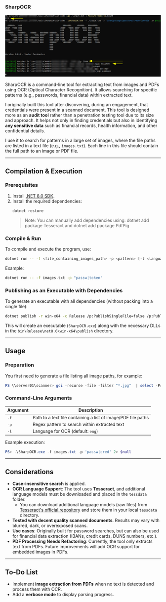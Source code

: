 ### **SharpOCR**  

![Example](./img/example.png)

SharpOCR is a command-line tool for extracting text from images and PDFs using OCR (Optical Character Recognition). It allows searching for specific patterns (e.g., passwords, financial data) within extracted text.

I originally built this tool after discovering, during an engagement, that credentials were present in a scanned document. This tool is designed more as an **audit tool** rather than a penetration testing tool due to its size and approach. It helps not only in finding credentials but also in identifying **any sensitive data** such as financial records, health information, and other confidential details.

I use it to search for patterns in a large set of images, where the file paths are listed in a text file (e.g., `images.txt`). Each line in this file should contain the full path to an image or PDF file.

---

## **Compilation & Execution**  

### **Prerequisites**  
1. Install [.NET 8.0 SDK](https://dotnet.microsoft.com/en-us/download/dotnet/8.0).  
2. Install the required dependencies:  
   ```sh
   dotnet restore
   ```
   > Note: You can manually add dependencies using: dotnet add package Tesseract and dotnet add package PdfPig

### **Compile & Run**  
To compile and execute the program, use:  
```sh
dotnet run -- -f <file_containing_images_path> -p <pattern> [-l <language>]
```  
Example:  
```sh
dotnet run -- -f images.txt -p "passw|token"
```

### **Publishing as an Executable with Dependencies**  
To generate an executable with all dependencies (without packing into a single file):  
```sh
dotnet publish -r win-x64 -c Release /p:PublishSingleFile=false /p:PublishTrimmed=true
```
This will create an executable (`SharpOCR.exe`) along with the necessary DLLs in the `bin\Release\net8.0\win-x64\publish` directory.

---

## **Usage**  

### **Preparation**
You first need to generate a file listing all image paths, for example:
```powershell
PS \\server01\scanner> gci -recurse -file -filter "*.jpg"  | select -Property FullName # copy the result into a file: images.txt
```

### **Command-Line Arguments**  
| Argument | Description |
|----------|------------|
| `-f` | Path to a text file containing a list of image/PDF file paths |
| `-p` | Regex pattern to search within extracted text |
| `-l` | Language for OCR (default: `eng`) |

Example execution:
```powershell
PS> .\SharpOCR.exe -f images.txt -p 'passw|cred' 2> $null
```

---

## **Considerations**  
- **Case-insensitive search** is applied.
- **OCR Language Support**: The tool uses **Tesseract**, and additional language models must be downloaded and placed in the `tessdata` folder.  
  - You can download additional language models (raw files) from [Tesseract's official repository](https://github.com/tesseract-ocr/tessdata) and store them in your local `tessdata` directory.  
- **Tested with decent quality scanned documents**. Results may vary with blurred, dark, or overexposed scans.  
- **Use cases**: Originally built for password searches, but can also be used for financial data extraction (IBANs, credit cards, DUNS numbers, etc.).  
- **PDF Processing Needs Refactoring**: Currently, the tool only extracts text from PDFs. Future improvements will add OCR support for embedded images in PDFs.  

---

## **To-Do List**  
- Implement **image extraction from PDFs** when no text is detected and process them with OCR.  
- Add a **verbose mode** to display parsing progress.  
